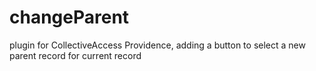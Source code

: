 # changeParent
plugin for CollectiveAccess Providence, adding a button to select a new parent record for current record
